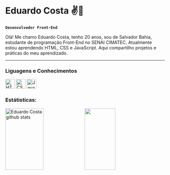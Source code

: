 # Eduardo Costa ✌🤘

**`Desenvolvedor Front-End`**

Olá! Me chamo Eduardo Costa, tenho 20 anos, sou de Salvador Bahia, estudante de programação Front-End no SENAI CIMATEC. Atualmente estou aprendendo HTML, CSS e JavaScript. Aqui compartilho projetos e práticas do meu aprendizado.

---

### Liguagens e Conhecimentos 

 <img 
    alt="HTML"
    title="HTML"
    height="30px"
    style="padding-right; 10px;"
    src="https://cdn.jsdelivr.net/gh/devicons/devicon@latest/icons/html5/html5-original.svg" />
  <img
    alt="CSS"
    title="CSS"
    height="30px"
    style="padding-right; 10px;"
    src="https://cdn.jsdelivr.net/gh/devicons/devicon@latest/icons/css3/css3-original.svg" />
  <img
    alt="JavaScript"
    title="JavaScript"
    height="30px"
    style="padding-right: 10px;"
    src="https://cdn.jsdelivr.net/gh/devicons/devicon@latest/icons/javascript/javascript-original.svg" />
<br/>

### Estátisticas:

<div>  
  <img width="49%" height="195px" src="https://github-readme-stats.vercel.app/api?username=EduardoC0sta&show_icons=true&theme=dark&count_private=true&hide_border=true&" alt="Eduardo Costa github stats" /> 
  <img width="44%" height="195px" src="https://github-readme-stats.vercel.app/api/top-langs/?username=EduardoC0sta&layout=compact&hide_border=true&theme=dark" />
</div>
